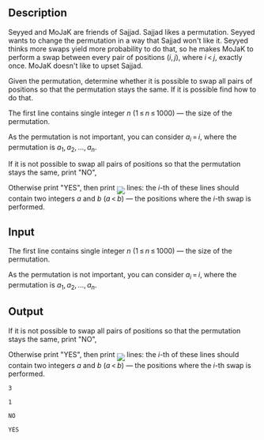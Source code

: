 ## Description

<div><p>Seyyed and MoJaK are friends of Sajjad. Sajjad likes a permutation. Seyyed wants to change the permutation in a way that Sajjad won't like it. Seyyed thinks more swaps yield more probability to do that, so he makes MoJaK to perform a swap between every pair of positions <span class="tex-span">(<i>i</i>, <i>j</i>)</span>, where <span class="tex-span"><i>i</i> &lt; <i>j</i></span>, exactly once. MoJaK doesn't like to upset Sajjad.</p><p>Given the permutation, determine whether it is possible to swap all pairs of positions so that the permutation stays the same. If it is possible find how to do that. </p></div><div class="input-specification"><p>The first line contains single integer <span class="tex-span"><i>n</i></span> (<span class="tex-span">1 ≤ <i>n</i> ≤ 1000</span>)&nbsp;— the size of the permutation.</p><p>As the permutation is not important, you can consider <span class="tex-span"><i>a</i><sub class="lower-index"><i>i</i></sub> = <i>i</i></span>, where the permutation is <span class="tex-span"><i>a</i><sub class="lower-index">1</sub>, <i>a</i><sub class="lower-index">2</sub>, ..., <i>a</i><sub class="lower-index"><i>n</i></sub></span>.</p></div><div class="output-specification"><p>If it is not possible to swap all pairs of positions so that the permutation stays the same, print "<span class="tex-font-style-tt">NO</span>",</p><p>Otherwise print "<span class="tex-font-style-tt">YES</span>", then print <img align="middle" class="tex-formula" src="file://xoR5Oa5M.png" style="max-width: 100.0%;max-height: 100.0%;"> lines: the <span class="tex-span"><i>i</i></span>-th of these lines should contain two integers <span class="tex-span"><i>a</i></span> and <span class="tex-span"><i>b</i></span> (<span class="tex-span"><i>a</i> &lt; <i>b</i></span>)&nbsp;— the positions where the <span class="tex-span"><i>i</i></span>-th swap is performed.</p></div>

## Input

<p>The first line contains single integer <span class="tex-span"><i>n</i></span> (<span class="tex-span">1 ≤ <i>n</i> ≤ 1000</span>)&nbsp;— the size of the permutation.</p><p>As the permutation is not important, you can consider <span class="tex-span"><i>a</i><sub class="lower-index"><i>i</i></sub> = <i>i</i></span>, where the permutation is <span class="tex-span"><i>a</i><sub class="lower-index">1</sub>, <i>a</i><sub class="lower-index">2</sub>, ..., <i>a</i><sub class="lower-index"><i>n</i></sub></span>.</p>

## Output

<p>If it is not possible to swap all pairs of positions so that the permutation stays the same, print "<span class="tex-font-style-tt">NO</span>",</p><p>Otherwise print "<span class="tex-font-style-tt">YES</span>", then print <img align="middle" class="tex-formula" src="file://xoR5Oa5M.png" style="max-width: 100.0%;max-height: 100.0%;"> lines: the <span class="tex-span"><i>i</i></span>-th of these lines should contain two integers <span class="tex-span"><i>a</i></span> and <span class="tex-span"><i>b</i></span> (<span class="tex-span"><i>a</i> &lt; <i>b</i></span>)&nbsp;— the positions where the <span class="tex-span"><i>i</i></span>-th swap is performed.</p>





```input1
3

```




```input2
1

```




```output1
NO

```




```output2
YES

```


